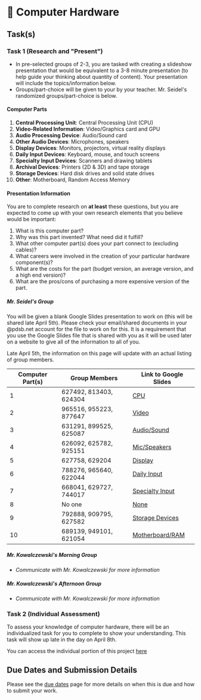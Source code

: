 # &#x1F4D7; Computer Hardware

## Task(s)

### Task 1 (Research and "Present")

* In pre-selected groups of 2-3, you are tasked with creating a slideshow presentation that would be equivalent to a 3-8 minute presentation (to help guide your thinking about quantity of content).  Your presentation will include the topics/information below.
* Groups/part-choice will be given to your by your teacher.  Mr. Seidel's randomized groups/part-choice is below.

#### Computer Parts

1. **Central Processing Unit**: Central Processing Unit (CPU)
2. **Video-Related Information**: Video/Graphics card and GPU
3. **Audio Processing Device**: Audio/Sound card
4. **Other Audio Devices**: Microphones, speakers
5. **Display Devices**: Monitors, projectors, virtual reality displays
6. **Daily Input Devices**: Keyboard, mouse, and touch screens
7. **Specialty Input Devices**: Scanners and drawing tablets
8. **Archival Devices**: Printers (2D & 3D) and tape storage
9. **Storage Devices**: Hard disk drives and solid state drives
10. **Other**: Motherboard, Random Access Memory

#### Presentation Information
You are to complete research on **at least** these questions, but you are expected to come up with your own research elements that you believe would be important:

1. What is this computer part?
2. Why was this part invented? What need did it fulfill?
3. What other computer part(s) does your part connect to (excluding cables)?
4. What careers were involved in the creation of your particular hardware component(s)?
5. What are the costs for the part (budget version, an average version, and a high end version)?
6. What are the pros/cons of purchasing a more expensive version of the part.

##### Mr. Seidel's Group
You will be given a blank Google Slides presentation to work on (this will be shared late April 5th).  Please check your email/shared documents in your @pdsb.net account for the file to work on for this.  It is a requirement that you use the Google Slides file that is shared with you as it will be used later on a website to give all of the information to all of you.

Late April 5th, the information on this page will update with an actual listing of group members.

| Computer Part(s) | Group Members          | Link to Google Slides      | 
| ---------------- | ---------------------- | -------------------------- |
|       1          | 627492, 813403, 624304 | [CPU][cpu]                 |
|       2          | 965516, 955223, 877647 | [Video][video]             |
|       3          | 631291, 899525, 625087 | [Audio/Sound][audio]       |
|       4          | 626092, 625782, 925151 | [Mic/Speakers][mic]        |
|       5          | 627758, 629204         | [Display][display]         |
|       6          | 788276, 965640, 622044 | [Daily Input][daily]       |
|       7          | 668041, 629727, 744017 | [Specialty Input][special] |
|       8          | No one                 | [None](#)                  |
|       9          | 792888, 909795, 627582 | [Storage Devices][storage] |
|       10         | 689139, 949101, 621054 | [Motherboard/RAM][mobo]    |


##### Mr. Kowalczewski's Morning Group
* _Communicate with Mr. Kowalczewski for more information_

##### Mr. Kowalczewski's Afternoon Group
* _Communicate with Mr. Kowalczewski for more information_

### Task 2 (Individual Assessment)

To assess your knowledge of computer hardware, there will be an individualized task for you to complete to show your understanding.  This task will show up late in the day on April 8th.

You can access the individual portion of this project [here](./Computer-Hardware-P2)

## Due Dates and Submission Details

Please see the [due dates](./Due-Dates-and-Submission-Details) page for more details on when this is due and how to submit your work.

[cpu]: https://docs.google.com/presentation/d/1ywUmtRy94BR1KDfU1m6IWARt_boa-a28EoKs8-56wUs/edit?usp=sharing
[video]: https://docs.google.com/presentation/d/1LlBYwht1eT0-fQF2GkyqO6jTcitXVsLPynTbPYatVWI/edit?usp=sharing
[audio]: https://docs.google.com/presentation/d/1QGAnAD3AQwm0qegkkkHgY1UUm4U3j6seA6MtJlRqLUM/edit?usp=sharing
[mic]: https://docs.google.com/presentation/d/1nYCIC779JDMAPca7KrLzV_X-Lorjbtg9d-MfNpmhpBg/edit?usp=sharing
[display]: https://docs.google.com/presentation/d/1MxekLLeDTmSPsbFItZJEOWPMy-bBymX0EYg48D6CcHo/edit?usp=sharing
[daily]: https://docs.google.com/presentation/d/1A4XO33LQSkmotnWMIIbJcW9xa3E3-Ad5sCQaGipwFOU/edit?usp=sharing
[special]: https://docs.google.com/presentation/d/1mx8-wFnOcVi4mKdieWI5eFqWefD4TmNe7yy1Q8Cn37s/edit?usp=sharing
[storage]: https://docs.google.com/presentation/d/15aVX9SG8FIFSh03VNkNBq6-XIvhCxQocLTxDlbVeEGc/edit?usp=sharing
[mobo]: https://docs.google.com/presentation/d/1RwhPgV6MUuSxqgy7gfe56lmodKHt67VtCoUbx24DPng/edit?usp=sharing